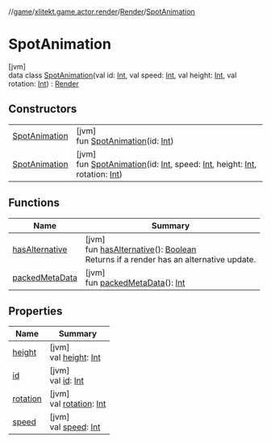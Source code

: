 //[game](../../../../index.md)/[xlitekt.game.actor.render](../../index.md)/[Render](../index.md)/[SpotAnimation](index.md)

# SpotAnimation

[jvm]\
data class [SpotAnimation](index.md)(val id: [Int](https://kotlinlang.org/api/latest/jvm/stdlib/kotlin/-int/index.html), val speed: [Int](https://kotlinlang.org/api/latest/jvm/stdlib/kotlin/-int/index.html), val height: [Int](https://kotlinlang.org/api/latest/jvm/stdlib/kotlin/-int/index.html), val rotation: [Int](https://kotlinlang.org/api/latest/jvm/stdlib/kotlin/-int/index.html)) : [Render](../index.md)

## Constructors

| | |
|---|---|
| [SpotAnimation](-spot-animation.md) | [jvm]<br>fun [SpotAnimation](-spot-animation.md)(id: [Int](https://kotlinlang.org/api/latest/jvm/stdlib/kotlin/-int/index.html)) |
| [SpotAnimation](-spot-animation.md) | [jvm]<br>fun [SpotAnimation](-spot-animation.md)(id: [Int](https://kotlinlang.org/api/latest/jvm/stdlib/kotlin/-int/index.html), speed: [Int](https://kotlinlang.org/api/latest/jvm/stdlib/kotlin/-int/index.html), height: [Int](https://kotlinlang.org/api/latest/jvm/stdlib/kotlin/-int/index.html), rotation: [Int](https://kotlinlang.org/api/latest/jvm/stdlib/kotlin/-int/index.html)) |

## Functions

| Name | Summary |
|---|---|
| [hasAlternative](../has-alternative.md) | [jvm]<br>fun [hasAlternative](../has-alternative.md)(): [Boolean](https://kotlinlang.org/api/latest/jvm/stdlib/kotlin/-boolean/index.html)<br>Returns if a render has an alternative update. |
| [packedMetaData](packed-meta-data.md) | [jvm]<br>fun [packedMetaData](packed-meta-data.md)(): [Int](https://kotlinlang.org/api/latest/jvm/stdlib/kotlin/-int/index.html) |

## Properties

| Name | Summary |
|---|---|
| [height](height.md) | [jvm]<br>val [height](height.md): [Int](https://kotlinlang.org/api/latest/jvm/stdlib/kotlin/-int/index.html) |
| [id](id.md) | [jvm]<br>val [id](id.md): [Int](https://kotlinlang.org/api/latest/jvm/stdlib/kotlin/-int/index.html) |
| [rotation](rotation.md) | [jvm]<br>val [rotation](rotation.md): [Int](https://kotlinlang.org/api/latest/jvm/stdlib/kotlin/-int/index.html) |
| [speed](speed.md) | [jvm]<br>val [speed](speed.md): [Int](https://kotlinlang.org/api/latest/jvm/stdlib/kotlin/-int/index.html) |
